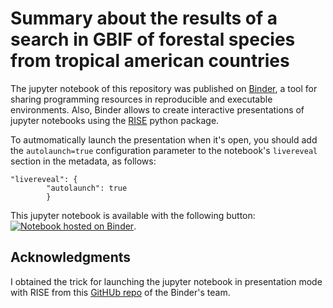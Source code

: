 # Summary about the results of a search in GBIF of forestal species from tropical american countries

The jupyter notebook of this repository was published on [Binder](https://mybinder.org/), a tool for sharing programming resources in reproducible and executable environments. Also, Binder allows to create interactive presentations of jupyter notebooks using the [RISE](https://rise.readthedocs.io/en/stable/) python package.

To autmomatically launch the presentation when it's open, you should add the `autolaunch=true` configuration parameter to the notebook's `livereveal` section in the metadata, as follows:

```
"livereveal": {
        "autolaunch": true
        }
```

This jupyter notebook is available with the following button: [![Notebook hosted on Binder](http://mybinder.org/badge.svg)](https://mybinder.org/v2/gh/sayalaruano/Summary_GBIF_results_jupyter_notebook/bbbf3602f89b443dca73677456e4c39c207da4d9?filepath=Presentation_15062022_meeting.ipynb).

## Acknowledgments

I obtained the trick for launching the jupyter notebook in presentation mode with RISE from this [GitHUb repo](https://github.com/binder-examples/jupyter-rise) of the Binder's team.
